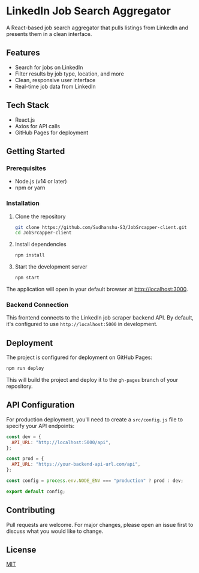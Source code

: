 # LinkedIn Job Search Aggregator

A React-based job search aggregator that pulls listings from LinkedIn and presents them in a clean interface.

## Features

- Search for jobs on LinkedIn
- Filter results by job type, location, and more
- Clean, responsive user interface
- Real-time job data from LinkedIn

## Tech Stack

- React.js
- Axios for API calls
- GitHub Pages for deployment

## Getting Started

### Prerequisites

- Node.js (v14 or later)
- npm or yarn

### Installation

1. Clone the repository

   ```bash
   git clone https://github.com/Sudhanshu-S3/JobSrcapper-client.git
   cd JobSrcapper-client
   ```

2. Install dependencies

   ```bash
   npm install
   ```

3. Start the development server
   ```bash
   npm start
   ```

The application will open in your default browser at [http://localhost:3000](http://localhost:3000).

### Backend Connection

This frontend connects to the LinkedIn job scraper backend API. By default, it's configured to use `http://localhost:5000` in development.

## Deployment

The project is configured for deployment on GitHub Pages:

```bash
npm run deploy
```

This will build the project and deploy it to the `gh-pages` branch of your repository.

## API Configuration

For production deployment, you'll need to create a `src/config.js` file to specify your API endpoints:

```javascript
const dev = {
  API_URL: "http://localhost:5000/api",
};

const prod = {
  API_URL: "https://your-backend-api-url.com/api",
};

const config = process.env.NODE_ENV === "production" ? prod : dev;

export default config;
```

## Contributing

Pull requests are welcome. For major changes, please open an issue first to discuss what you would like to change.

## License

[MIT](https://choosealicense.com/licenses/mit/)
